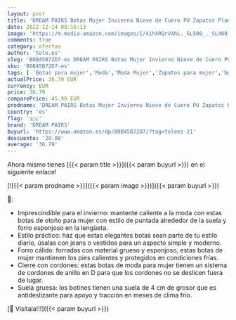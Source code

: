 ```yaml
---
layout: post
title: 'DREAM PAIRS Botas Mujer Invierno Nieve de Cuero PU Zapatos Planas Cálidas Piel Forro Cordones Botas Botines Senderismo Snow Boots Outdoor NEGRO SDAB2201W-E Talla 37  EUR '
date: 2022-12-14 08:16:13
image: 'https://m.media-amazon.com/images/I/41hXRQrV4hL._SL500_._SL400_.jpg'
comments: true
category: ofertas
author: 'tole.es'
slug: 'B0B45B72D7-es DREAM PAIRS Botas Mujer Invierno Nieve de Cuero PU Zapatos...'
sku: 'B0B45B72D7-es'
tags: [ 'Botas para mujer','Moda','Moda Mujer','Zapatos para mujer','botines','dream pairs','zapatos','🇪🇸', ]
actualPrice: 36.79 EUR
currency: EUR
price: 36.79
comparePrice: 45.99 EUR
prodname: 'DREAM PAIRS Botas Mujer Invierno Nieve de Cuero PU Zapatos Planas Cálidas Piel Forro Cordones Botas Botines Senderismo Snow Boots Outdoor NEGRO SDAB2201W-E Talla 37  EUR '
country: 'es'
flag: '🇪🇸'
brand: 'DREAM PAIRS'
buyurl: 'https://www.amazon.es/dp/B0B45B72D7/?tag=tolees-21'
descuento: '20.00'
average: '36.79'
---
```


Ahora mismo tienes [{{< param title >}}]({{< param buyurl >}}) en el siguiente enlace!

[![{{< param prodname >}}]({{< param image >}})]({{< param buyurl >}})

🔎:

- Imprescindible para el invierno: mantente caliente a la moda con estas botas de otoño para mujer con estilo de puntada alrededor de la suela y forro esponjoso en la lengüeta.
- Estilo práctico: haz que estas elegantes botas sean parte de tu estilo diario, úsalas con jeans o vestidos para un aspecto simple y moderno.
- Forro cálido: forradas con material grueso y esponjoso, estas botas de mujer mantienen los pies calientes y protegidos en condiciones frías.
- Cierre con cordones: estas botas de moda para mujer tienen un sistema de cordones de anillo en D para que los cordones no se deslicen fuera de lugar.
- Suela gruesa: los botines tienen una suela de 4 cm de grosor que es antideslizante para apoyo y tracción en meses de clima frío.

[🛒 Visítala!!!]({{< param buyurl >}})
